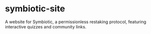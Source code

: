 # symbiotic-site
A website for Symbiotic, a permissionless restaking protocol, featuring interactive quizzes and community links.
